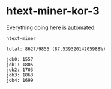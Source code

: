 # htext-miner-kor-3

Everything doing here is automated.

```
htext-miner

total: 8627/9855 (87.53932014205988%)

job0: 1557
job1: 1805
job2: 1703
job3: 1863
job4: 1699
```
